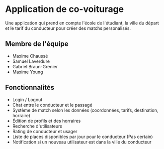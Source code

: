 # Application de co-voiturage
Une application qui prend en compte l'école de l'étudiant, la ville du départ et le tarif du conducteur pour créer des matchs personalisés.

## Membre de l'équipe
- Maxime Chaussé
- Samuel Laverdure
- Gabriel Braun-Grenier
- Maxime Young

## Fonctionnalités 
- Login / Logout
- Chat entre le conducteur et le passagé
- Système de match selon les données (coordonnées, tarifs, destination, horraire)
- Édition de profils et des horraires
- Recherche d'utilisateurs
- Rating de conducteur et usager
- Liste de places disponibles par jour pour le conducteur (Pas certain)
- Notification si un nouveau utilisateur est dans la ville du conducteur
